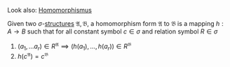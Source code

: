 Look also: [Homomorphismus](Homomorphismus.md)

Given two $\sigma$-[structures](Structure.md) $\mathfrak A,\mathfrak B$, a homomorphism form $\mathfrak A$ to $\mathfrak B$ is a mapping $h: A \to B$ such that for all constant symbol $c\in \sigma$ and relation symbol $R \in \sigma$
1. $(a_1, \dots a_r) \in R^\mathfrak A \implies (h(a_1), \dots, h(a_r)) \in R^\mathfrak B$ 
2. $h(c^\mathfrak A) = c^\mathfrak B$

